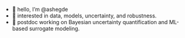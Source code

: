 - 👋 hello, I’m @ashegde
- 👀 interested in data, models, uncertainty, and robustness.
- 🌱 postdoc working on Bayesian uncertainty quantification and ML-based surrogate modeling.

<!---
ashegde/ashegde is a ✨ special ✨ repository because its `README.md` (this file) appears on your GitHub profile.
You can click the Preview link to take a look at your changes.
--->
